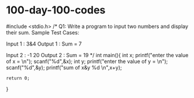 # 100-day-100-codes
#include <stdio.h>
/*
Q1: Write a program to input two numbers and display their sum.
Sample Test Cases:

Input 1 : 3&4
Output 1 : Sum = 7

Input 2 : -1 20
Output 2 : Sum = 19
*/
int main(){
    int x;
    printf("enter the value of x = \n");
    scanf("%d",&x);
    int y; 
    printf("enter the value of y = \n");
    scanf("%d",&y);
    printf("sum of x&y %d \n",x+y);

    return 0;
}
